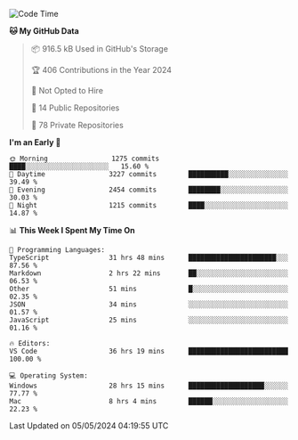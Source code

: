 <!--START_SECTION:waka-->
![Code Time](http://img.shields.io/badge/Code%20Time-5%2C611%20hrs-blue)

**🐱 My GitHub Data** 

> 📦 916.5 kB Used in GitHub's Storage 
 > 
> 🏆 406 Contributions in the Year 2024
 > 
> 🚫 Not Opted to Hire
 > 
> 📜 14 Public Repositories 
 > 
> 🔑 78 Private Repositories 
 > 
**I'm an Early 🐤** 

```text
🌞 Morning                1275 commits        ████░░░░░░░░░░░░░░░░░░░░░   15.60 % 
🌆 Daytime                3227 commits        ██████████░░░░░░░░░░░░░░░   39.49 % 
🌃 Evening                2454 commits        ████████░░░░░░░░░░░░░░░░░   30.03 % 
🌙 Night                  1215 commits        ████░░░░░░░░░░░░░░░░░░░░░   14.87 % 
```


📊 **This Week I Spent My Time On** 

```text
💬 Programming Languages: 
TypeScript               31 hrs 48 mins      ██████████████████████░░░   87.56 % 
Markdown                 2 hrs 22 mins       ██░░░░░░░░░░░░░░░░░░░░░░░   06.53 % 
Other                    51 mins             █░░░░░░░░░░░░░░░░░░░░░░░░   02.35 % 
JSON                     34 mins             ░░░░░░░░░░░░░░░░░░░░░░░░░   01.57 % 
JavaScript               25 mins             ░░░░░░░░░░░░░░░░░░░░░░░░░   01.16 % 

🔥 Editors: 
VS Code                  36 hrs 19 mins      █████████████████████████   100.00 % 

💻 Operating System: 
Windows                  28 hrs 15 mins      ███████████████████░░░░░░   77.77 % 
Mac                      8 hrs 4 mins        ██████░░░░░░░░░░░░░░░░░░░   22.23 % 
```


 Last Updated on 05/05/2024 04:19:55 UTC
<!--END_SECTION:waka-->

